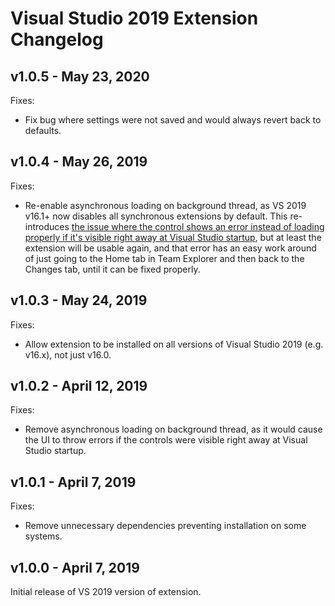 # Visual Studio 2019 Extension Changelog

## v1.0.5 - May 23, 2020

Fixes:

- Fix bug where settings were not saved and would always revert back to defaults.

## v1.0.4 - May 26, 2019

Fixes:

- Re-enable asynchronous loading on background thread, as VS 2019 v16.1+ now disables all synchronous extensions by default.
  This re-introduces [the issue where the control shows an error instead of loading properly if it's visible right away at Visual Studio startup](https://github.com/deadlydog/VS.DiffAllFiles/issues/27), but at least the extension will be usable again, and that error has an easy work around of just going to the Home tab in Team Explorer and then back to the Changes tab, until it can be fixed properly.

## v1.0.3 - May 24, 2019

Fixes:

- Allow extension to be installed on all versions of Visual Studio 2019 (e.g. v16.x), not just v16.0.

## v1.0.2 - April 12, 2019

Fixes:

- Remove asynchronous loading on background thread, as it would cause the UI to throw errors if the controls were visible right away at Visual Studio startup.

## v1.0.1 - April 7, 2019

Fixes:

- Remove unnecessary dependencies preventing installation on some systems.

## v1.0.0 - April 7, 2019

Initial release of VS 2019 version of extension.
